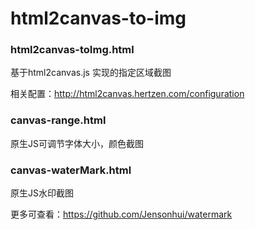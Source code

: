 # html2canvas-to-img


### html2canvas-toImg.html
基于html2canvas.js 实现的指定区域截图

相关配置：http://html2canvas.hertzen.com/configuration


### canvas-range.html
原生JS可调节字体大小，颜色截图


### canvas-waterMark.html
原生JS水印截图

更多可查看：https://github.com/Jensonhui/watermark

